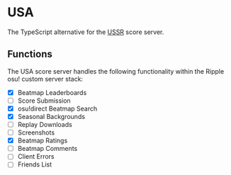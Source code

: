 # USA
The TypeScript alternative for the [USSR](https://github.com/RealistikOsu/USSR) score server.

## Functions
The USA score server handles the following functionality within the Ripple osu! custom server stack:
- [x] Beatmap Leaderboards
- [ ] Score Submission
- [x] osu!direct Beatmap Search
- [x] Seasonal Backgrounds
- [ ] Replay Downloads
- [ ] Screenshots
- [x] Beatmap Ratings
- [ ] Beatmap Comments
- [ ] Client Errors
- [ ] Friends List
